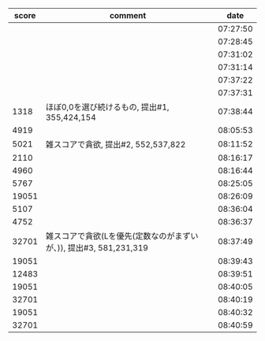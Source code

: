 |score|comment|date|
|------|------|------|
|||07:27:50|
|||07:28:45|
|||07:31:02|
|||07:31:14|
|||07:37:22|
|||07:37:31|
|1318|ほぼ0,0を選び続けるもの, 提出#1, 355,424,154|07:38:44|
|4919||08:05:53|
|5021|雑スコアで貪欲, 提出#2, 552,537,822|08:11:52|
|2110||08:16:17|
|4960||08:16:44|
|5767||08:25:05|
|19051||08:26:09|
|5107||08:36:04|
|4752||08:36:37|
|32701|雑スコアで貪欲(Lを優先(定数なのがまずいが、)), 提出#3, 581,231,319|08:37:49|
|19051||08:39:43|
|12483||08:39:51|
|19051||08:40:05|
|32701||08:40:19|
|19051||08:40:32|
|32701||08:40:59|
